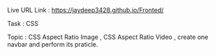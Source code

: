 Live URL Link : https://jaydeep3428.github.io/Fronted/

Task : CSS

Topic : CSS Aspect Ratio Image , CSS Aspect Ratio Video , create one navbar and perform its praticle. 